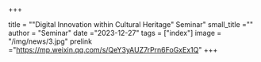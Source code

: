 +++

title = ""Digital Innovation within Cultural Heritage" Seminar"
small_title =""
author = "Seminar"
date ="2023-12-27"
tags = ["index"]
image =  "/img/news/3.jpg"
prelink ="https://mp.weixin.qq.com/s/QeY3yAUZ7rPrn6FoGxEx1Q"
+++

